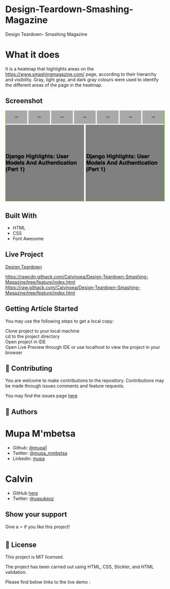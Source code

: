 # Design-Teardown-Smashing-Magazine


Design Teardown- Smashing Magazine
  
# What it does  
  
It is a heatmap that highlights areas on the https://www.smashingmagazine.com/ page, according to their hierarchy and visibility. Gray, light gray, and dark gray colours were used to identify the different areas of the page in the heatmap.
  
## Screenshot

![screenshot](./images/screenshot.png)

## Built With  
  
- HTML
- CSS
- Font Awesome
  
## Live Project  

[Design Teardown](https://gracious-jang-d7edc2.netlify.com/)  

https://rawcdn.githack.com/Calvinoea/Design-Teardown-Smashing-Magazine/tree/feature/index.html
https://raw.githack.com/Calvinoea/Design-Teardown-Smashing-Magazine/tree/feature/index.html

## Getting Article Started  
You may use the following steps to get a local copy:
  
Clone project to your local machine  
cd to the project directory  
Open project in IDE  
Open Live Preview through IDE or use localhost to view the project in your browser  
  
## 🤝 Contributing
You are welcome to make contributions to the repository. Contributions may be made through issues comments and feature requests.

You may find the issues page [here](https://github.com/Calvinoea/Design-Teardown-Smashing-Magazine/issues)

## 👤 Authors

# Mupa M'mbetsa

- Github: [@mupa1](https://github.com/Mupa1)
- Twitter: [@mupa_mmbetsa](https://twitter.com/mupa_mmbetsa)
- Linkedin: [mupa](https://www.linkedin.com/in/mupa_mmbetsa)


# Calvin
- GitHub [here](https://github.com/calvinoea/)
- Twitter: [@yasukeoz](https://twitter.com/yasukeoz)

## Show your support  
Give a ⭐️ if you like this project!

## 📝 License  
This project is MiT licensed.





The project has been carried out using HTML, CSS, Stickler, and HTML validation. 

Please find below links to the live demo :



